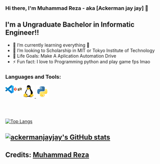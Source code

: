 ### Hi there, I'm Muhammad Reza - aka [Ackerman jay jay] 👋 



## I'm a Ungraduate Bachelor in Informatic Engineer!!


- 🌱 I’m currently learning everything 🤣
- 👯 I’m looking to Scholarship in MIT or Tokyo Institute of Technology 
- 🥅 Life Goals: Make A Aplication Automation Drive
- ⚡ Fun fact: I love to Programming python and play game fps lmao



### Languages and Tools:

<a href="https://code.visualstudio.com/" target="_blank"><img align="left" alt="Visual Studio Code" width="26px" src="https://raw.githubusercontent.com/github/explore/80688e429a7d4ef2fca1e82350fe8e3517d3494d/topics/visual-studio-code/visual-studio-code.png" />
<a href="https://git-scm.com/" target="_blank"> <img align="left" alt="Git" width="26px" src="https://raw.githubusercontent.com/github/explore/80688e429a7d4ef2fca1e82350fe8e3517d3494d/topics/git/git.png" />
<a href="https://www.linux.org/" target="_blank"> <img src="https://raw.githubusercontent.com/devicons/devicon/master/icons/linux/linux-original.svg" alt="linux" width="40" height="40"/> </a> <a href="https://mochajs.org" target="_blank">
<a href="https://www.python.org" target="_blank"> <img src="https://raw.githubusercontent.com/devicons/devicon/master/icons/python/python-original.svg" alt="python" width="40" height="40"/>

<br />
<br />
  
[![Top Langs](https://github-readme-stats.vercel.app/api/top-langs/?username=ackermanjayjay)](https://github.com/ackermanjayjay/github-readme-stats)

[![ackermanjayjay's GitHub stats](https://github-readme-stats.vercel.app/api?username=ackermanjayjay)](https://github.com/ackermanjayjay/github-readme-stats)
---------------------------------------------------------------------------------------------------------------------
Credits: <a href="https://github.com/ackermanjayjay-hash">Muhammad Reza</a>
---






